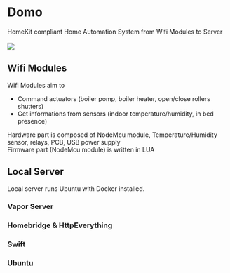 # Domo
HomeKit compliant Home Automation System from Wifi Modules to Server
<br><br>
![](https://docs.google.com/uc?id=0BxOSr4OUvNOfQU1MRTBYV1FOSEU)
<br>
## Wifi Modules
Wifi Modules aim to 
- Command actuators (boiler pomp, boiler heater, open/close rollers shutters)
- Get informations from sensors (indoor temperature/humidity, in bed presence)

Hardware part is composed of NodeMcu module, Temperature/Humidity sensor, relays, PCB, USB power supply<br>
Firmware part (NodeMcu module) is written in LUA
## Local Server
Local server runs Ubuntu with Docker installed. 
### Vapor Server
### Homebridge & HttpEverything
### Swift
### Ubuntu



